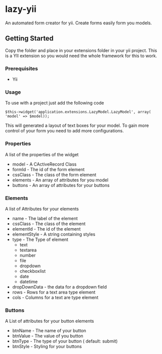 # lazy-yii

An automated form creator for yii. Create forms easily form you models.

## Getting Started
Copy the folder and place in your extensions folder in your yii project. This is
a YII extension so you would need the whole framework for this to work.

### Prerequisites

* Yii

### Usage

To use with a project just add the following code

`$this->widget('application.extensions.LazyModel.LazyModel', array(
     'model' => $model));`
 
 This will generated a layout of text boxes for your model.
 To gain more control of your form you need to add more configurations.
 
### Properties

A list of the properties of the widget

* model - A CActiveRecord Class
* formId - The id of the form element 
* cssClass - The class of the form element
* elements - An array of attributes for you model
* buttons - An array of attributes for your buttons


### Elements
 
 A list of Attributes for your elements
 
 * name - The label of the element
 * cssClass - The class of the element
 * elementId - The id of the element
 * elementStyle - A string containing styles
 * type - The Type of element
    * text
    * textarea
    * number
    * file
    * dropdown
    * checkboxlist
    * date
    * datetime
 * dropDownData - the data for a dropdown field
 * rows - Rows for a text area type element
 * cols - Columns for a text are type element
 
 ### Buttons
 
 A List of attributes for your button elements
 
 * btnName - The name of your button
 * btnValue - The value of you button
 * btnType - The type of your button ( default: submit)
 * btnStyle - Styling for your buttons
 
 
 
